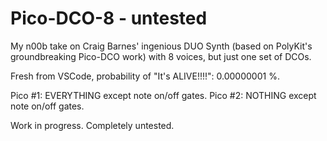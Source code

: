# Pico-DCO-8 - untested
My n00b take on Craig Barnes' ingenious DUO Synth (based on PolyKit's groundbreaking Pico-DCO work) with 8 voices, but just one set of DCOs.

Fresh from VSCode, probability of "It's ALIVE!!!!": 0.00000001 %.

Pico #1: EVERYTHING except note on/off gates.
Pico #2: NOTHING except note on/off gates.

Work in progress. Completely untested.

